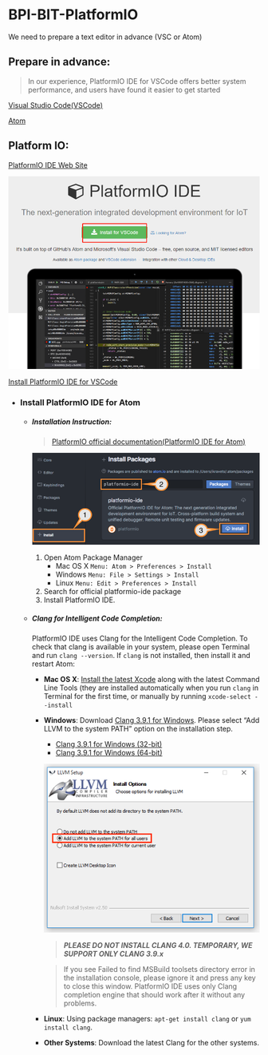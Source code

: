 # BPI-BIT-PlatformIO

We need to prepare a text editor in advance (VSC or Atom)

## Prepare in advance:
   > In our experience, PlatformIO IDE for VSCode offers better system performance, and users have found it easier to get started


 [Visual Studio Code(VSCode)](https://code.visualstudio.com/)

 [Atom](https://atom.io/)

## Platform IO:
[PlatformIO IDE Web Site](https://platformio.org/)

![Step 1](/docs/pio-1.png)

[Install PlatformIO IDE for VSCode](/PIO_for_VSCode.md)

+ ### Install PlatformIO IDE for Atom
    - ##### Installation Instruction:
        
        > [PlatformIO official documentation(PlatformIO IDE for Atom)](https://docs.platformio.org/en/latest/ide/atom.html#ide-atom)

        ![Step 3](/docs/pio-3.png)
         
         1. Open Atom Package Manager 
            - Mac OS X `Menu: Atom > Preferences > Install`
            - Windows `Menu: File > Settings > Install`
            - Linux `Menu: Edit > Preferences > Install`
         2. Search for official platformio-ide package
         3. Install PlatformIO IDE.

    - ##### Clang for Intelligent Code Completion:

        PlatformIO IDE uses Clang for the Intelligent Code Completion. To check that clang is available in your system, please open Terminal and run `clang --version`. If `clang` is not installed, then install it and restart Atom:

        + **Mac OS X**: [Install the latest Xcode](https://developer.apple.com/xcode/download/) along with the latest Command Line Tools (they are installed automatically when you run `clang` in Terminal for the first time, or manually by running `xcode-select --install`

        + **Windows**: Download [Clang 3.9.1 for Windows](http://releases.llvm.org/download.html). Please select “Add LLVM to the system PATH” option on the installation step.

            - [Clang 3.9.1 for Windows (32-bit)](http://releases.llvm.org/3.9.1/LLVM-3.9.1-win32.exe)
            - [Clang 3.9.1 for Windows (64-bit)](http://releases.llvm.org/3.9.1/LLVM-3.9.1-win64.exe)

            ![Step 4](/docs/pio-4.png)

            > ***PLEASE DO NOT INSTALL CLANG 4.0. TEMPORARY, WE SUPPORT ONLY CLANG 3.9.x***
            
            >If you see Failed to find MSBuild toolsets directory error in the installation console, please ignore it and press any key to close this window. PlatformIO IDE uses only Clang completion engine that should work after it without any problems.
        
        + **Linux**: Using package managers: `apt-get install clang` or `yum install clang`.

        + **Other Systems**: Download the latest Clang for the other systems.